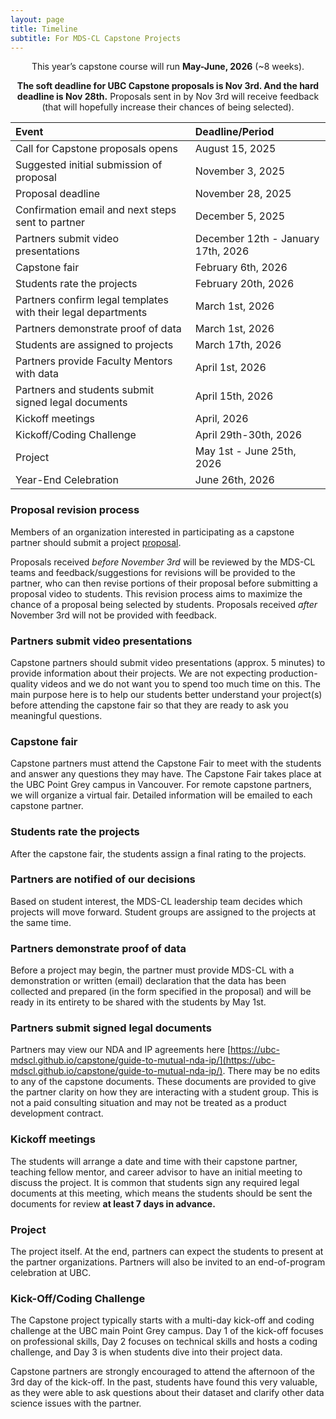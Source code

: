 ```yaml
---
layout: page
title: Timeline
subtitle: For MDS-CL Capstone Projects
---
```


<p style="text-align: center;">This year’s capstone course will run <b>May-June, 2026</b> (~8 weeks).</p>

<p style="text-align: center;"><b>The soft deadline for UBC Capstone proposals is Nov 3rd. And the hard deadline is Nov 28th.</b> Proposals sent in by Nov 3rd will receive feedback (that will hopefully increase their chances of being selected).</p> 

| Event  | Deadline/Period |
| :------------- | :------------- |
| Call for Capstone proposals opens | August 15, 2025 |
| Suggested initial submission of proposal  | November 3, 2025 |
| Proposal deadline | November 28, 2025 |
| Confirmation email and next steps sent to partner | December 5, 2025 |
| Partners submit video presentations | December 12th - January 17th, 2026 |
| Capstone fair | February 6th, 2026 |
| Students rate the projects  | February 20th, 2026 |
| Partners confirm legal templates with their legal departments | March 1st, 2026 |
| Partners demonstrate proof of data | March 1st, 2026 |
| Students are assigned to projects  | March 17th, 2026 |
| Partners provide Faculty Mentors with data  | April 1st, 2026 |
| Partners and students submit signed legal documents | April 15th, 2026 |
| Kickoff meetings | April, 2026 |
| Kickoff/Coding Challenge | April 29th-30th, 2026 |
| Project | May 1st - June 25th, 2026 |
| Year-End Celebration | June 26th, 2026 |


### Proposal revision process 

Members of an organization interested in participating as a capstone partner should submit a project [proposal](https://ubc-mds.github.io/capstone/proposal/). 

Proposals received *before November 3rd* will be reviewed by the MDS-CL teams and feedback/suggestions for revisions will be provided to the partner, who can then revise portions of their proposal before submitting a proposal video to students. This revision process aims to maximize the chance of a proposal being selected by students. Proposals received *after* November 3rd will not be provided with feedback. 

### Partners submit video presentations 

Capstone partners should submit video presentations (approx. 5 minutes) to provide information about their projects. We are not expecting production-quality videos and we do not want you to spend too much time on this. The main purpose here is to help our students better understand your project(s) before attending the capstone fair so that they are ready to ask you meaningful questions. 

### Capstone fair 

Capstone partners must attend the Capstone Fair to meet with the students and answer any questions they may have. The Capstone Fair takes place at the UBC Point Grey campus in Vancouver. For remote capstone partners, we will organize a virtual fair. Detailed information will be emailed to each capstone partner. 

### Students rate the projects 

After the capstone fair, the students assign a final rating to the projects. 

### Partners are notified of our decisions 

Based on student interest, the MDS-CL leadership team decides which projects will move forward. Student groups are assigned to the projects at the same time. 

### Partners demonstrate proof of data 

Before a project may begin, the partner must provide MDS-CL with a demonstration or written (email) declaration that the data has been collected and prepared (in the form specified in the proposal) and will be ready in its entirety to be shared with the students by May 1st.  

### Partners submit signed legal documents

Partners may view our NDA and IP agreements here [https://ubc-mdscl.github.io/capstone/guide-to-mutual-nda-ip/](https://ubc-mdscl.github.io/capstone/guide-to-mutual-nda-ip/). There may be no edits to any of the capstone documents. These documents are provided to give the partner clarity on how they are interacting with a student group. This is not a paid consulting situation and may not be treated as a product development contract.

### Kickoff meetings 

The students will arrange a date and time with their capstone partner, teaching fellow mentor, and career advisor to have an initial meeting to discuss the project. It is common that students sign any required legal documents at this meeting, which means the students should be sent the documents for review <b>at least 7 days in advance.</b> 

### Project 

The project itself. At the end, partners can expect the students to present at the partner organizations. Partners will also be invited to an end-of-program celebration at UBC. 

### Kick-Off/Coding Challenge

The Capstone project typically starts with a multi-day kick-off and coding challenge at the UBC main Point Grey campus. Day 1 of the kick-off focuses on professional skills, Day 2 focuses on technical skills and hosts a coding challenge, and Day 3 is when students dive into their project data.  

Capstone partners are strongly encouraged to attend the afternoon of the 3rd day of the kick-off. In the past, students have found this very valuable, as they were able to ask questions about their dataset and clarify other data science issues with the partner.
